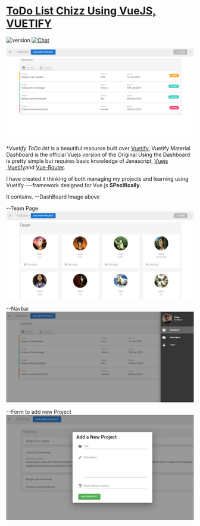 # [ToDo List Chizz Using VueJS, VUETIFY](https://chiraghs.me)

![version](https://img.shields.io/badge/version-1.0-blue.svg)   [![Chat](https://img.shields.io/badge/chat-on%20instagram-7289da.svg)](https://www.instagram.com/chirag_hs_/?hl=en)

![Product Gif](/imagess/Mainpre.png)


**Vuetify ToDo list*  is a beautiful resource built over [Vuetify](https://vuetifyjs.com/en/), Vuetify Material Dashboard is the official Vuejs version of the Original  Using the Dashboard is pretty simple but requires basic knowledge of Javascript, [Vuejs](https://vuejs.org/v2/guide/) ,[Vuetify](https://vuetifyjs.com/)and [Vue-Router](https://router.vuejs.org/en/).

I have created it thinking of both managing my projects and learning using Vuetify ---framework designed for Vue.js **SPecifically**.

It contains.
--DashBoard Image above 

--Team Page
![Product Gif](/imagess/team.png)

--Navbar 
![Product Gif](/imagess/Navbar.png)

--Form to add new Project 
![Product Gif](/imagess/Forms.png)
